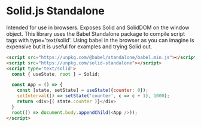 # Solid.js Standalone

Intended for use in browsers. Exposes Solid and SolidDOM on the window object. This library uses the Babel Standalone package to compile script tags with type='text/solid'. Using babel in the browser as you can imagine is expensive but it is useful for examples and trying Solid out.

```html
<script src="https://unpkg.com/@babel/standalone/babel.min.js"></script>
<script src="https://unpkg.com/solid-standalone"></script>
<script type='text/solid'>
  const { useState, root } = Solid;

  const App = () => {
    const [state, setState] = useState({counter: 0});
    setInterval(() => setState('counter', c => c + 1), 1000);
    return <div>{( state.counter )}</div>
  }
  root(() => document.body.appendChild(<App />));
</script>
```